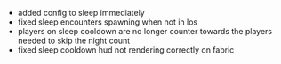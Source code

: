 - added config to sleep immediately
- fixed sleep encounters spawning when not in los
- players on sleep cooldown are no longer counter towards the players needed to skip the night count
- fixed sleep cooldown hud not rendering correctly on fabric
